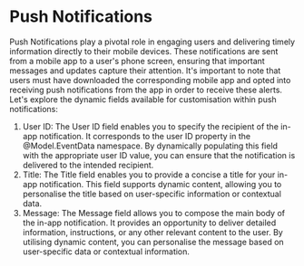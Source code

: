 # Push Notifications

Push Notifications play a pivotal role in engaging users and delivering timely information directly to their mobile devices. These notifications are sent from a mobile app to a user's phone screen, ensuring that important messages and updates capture their attention. It's important to note that users must have downloaded the corresponding mobile app and opted into receiving push notifications from the app in order to receive these alerts. Let's explore the dynamic fields available for customisation within push notifications:

1. User ID: The User ID field enables you to specify the recipient of the in-app notification. It corresponds to the user ID property in the @Model.EventData namespace. By dynamically populating this field with the appropriate user ID value, you can ensure that the notification is delivered to the intended recipient.
2. Title: The Title field enables you to provide a concise a title for your in-app notification. This field supports dynamic content, allowing you to personalise the title based on user-specific information or contextual data.
3. Message: The Message field allows you to compose the main body of the in-app notification. It provides an opportunity to deliver detailed information, instructions, or any other relevant content to the user. By utilising dynamic content, you can personalise the message based on user-specific data or contextual information.
